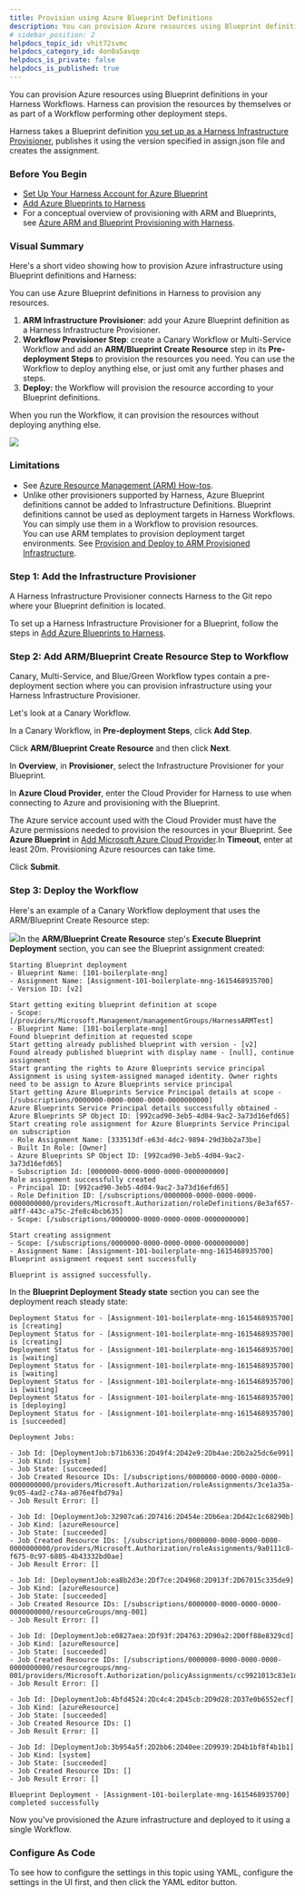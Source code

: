 ```yaml
---
title: Provision using Azure Blueprint Definitions
description: You can provision Azure resources using Blueprint definitions in your Harness Workflows.
# sidebar_position: 2
helpdocs_topic_id: vhit72svmc
helpdocs_category_id: 4on0a5avqo
helpdocs_is_private: false
helpdocs_is_published: true
---
```


You can provision Azure resources using Blueprint definitions in your Harness Workflows. Harness can provision the resources by themselves or as part of a Workflow performing other deployment steps.

Harness takes a Blueprint definition [you set up as a Harness Infrastructure Provisioner](add-azure-blueprints-to-harness.md), publishes it using the version specified in assign.json file and creates the assignment.

### Before You Begin

* [Set Up Your Harness Account for Azure Blueprint](set-up-harness-for-azure-blueprint.md)
* [Add Azure Blueprints to Harness](add-azure-blueprints-to-harness.md)
* For a conceptual overview of provisioning with ARM and Blueprints, see [Azure ARM and Blueprint Provisioning with Harness](../../concepts-cd/deployment-types/azure-arm-and-blueprint-provision-with-harness.md).

### Visual Summary

Here's a short video showing how to provision Azure infrastructure using Blueprint definitions and Harness:


<docvideo src="https://www.youtube.com/embed/cGjZCoz3HrY?feature=oembed" />


You can use Azure Blueprint definitions in Harness to provision any resources.

1. **ARM Infrastructure Provisioner**: add your Azure Blueprint definition as a Harness Infrastructure Provisioner.
2. **Workflow Provisioner Step**: create a Canary Workflow or Multi-Service Workflow and add an **ARM/Blueprint Create Resource** step in its **Pre-deployment Steps** to provision the resources you need. You can use the Workflow to deploy anything else, or just omit any further phases and steps.
3. **Deploy:** the Workflow will provision the resource according to your Blueprint definitions.

When you run the Workflow, it can provision the resources without deploying anything else.

![](./static/provision-using-azure-blueprint-definitions-00.png)

### Limitations

* See [Azure Resource Management (ARM) How-tos](../azure-arm/azure-arm-and-blueprint-how-tos.md).
* Unlike other provisioners supported by Harness, Azure Blueprint definitions cannot be added to Infrastructure Definitions. Blueprint definitions cannot be used as deployment targets in Harness Workflows. You can simply use them in a Workflow to provision resources.  
You can use ARM templates to provision deployment target environments. See [Provision and Deploy to ARM Provisioned Infrastructure](../azure-arm/target-azure-arm-or-blueprint-provisioned-infrastructure.md).

### Step 1: Add the Infrastructure Provisioner

A Harness Infrastructure Provisioner connects Harness to the Git repo where your Blueprint definition is located.

To set up a Harness Infrastructure Provisioner for a Blueprint, follow the steps in [Add Azure Blueprints to Harness](add-azure-blueprints-to-harness.md).

### Step 2: Add ARM/Blueprint Create Resource Step to Workflow

Canary, Multi-Service, and Blue/Green Workflow types contain a pre-deployment section where you can provision infrastructure using your Harness Infrastructure Provisioner.

Let's look at a Canary Workflow.

In a Canary Workflow, in **Pre-deployment Steps**, click **Add Step**.

Click **ARM/Blueprint Create Resource** and then click **Next**.

In **Overview**, in **Provisioner**, select the Infrastructure Provisioner for your Blueprint.

In **Azure Cloud Provider**, enter the Cloud Provider for Harness to use when connecting to Azure and provisioning with the Blueprint.

The Azure service account used with the Cloud Provider must have the Azure permissions needed to provision the resources in your Blueprint. See **Azure Blueprint** in [Add Microsoft Azure Cloud Provider](../../../firstgen-platform/account/manage-connectors/add-microsoft-azure-cloud-provider.md).In **Timeout**, enter at least 20m. Provisioning Azure resources can take time.

Click **Submit**.

### Step 3: Deploy the Workflow

Here's an example of a Canary Workflow deployment that uses the ARM/Blueprint Create Resource step:

![](./static/provision-using-azure-blueprint-definitions-01.png)In the **ARM/Blueprint Create Resource** step's **Execute Blueprint Deployment** section, you can see the Blueprint assignment created:


```
Starting Blueprint deployment   
- Blueprint Name: [101-boilerplate-mng]   
- Assignment Name: [Assignment-101-boilerplate-mng-1615468935700]   
- Version ID: [v2]  
  
Start getting exiting blueprint definition at scope   
- Scope: [/providers/Microsoft.Management/managementGroups/HarnessARMTest]   
- Blueprint Name: [101-boilerplate-mng]  
Found blueprint definition at requested scope  
Start getting already published blueprint with version - [v2]  
Found already published blueprint with display name - [null], continue assignment  
Start granting the rights to Azure Blueprints service principal  
Assignment is using system-assigned managed identity. Owner rights need to be assign to Azure Blueprints service principal  
Start getting Azure Blueprints Service Principal details at scope - [/subscriptions/0000000-0000-0000-0000-0000000000]  
Azure Blueprints Service Principal details successfully obtained - Azure Blueprints SP Object ID: [992cad90-3eb5-4d04-9ac2-3a73d16efd65]  
Start creating role assignment for Azure Blueprints Service Principal on subscription  
- Role Assignment Name: [333513df-e63d-4dc2-9894-29d3bb2a73be]   
- Built In Role: [Owner]   
- Azure Blueprints SP Object ID: [992cad90-3eb5-4d04-9ac2-3a73d16efd65]   
- Subscription Id: [0000000-0000-0000-0000-0000000000]  
Role assignment successfully created   
- Principal ID: [992cad90-3eb5-4d04-9ac2-3a73d16efd65]   
- Role Definition ID: [/subscriptions/0000000-0000-0000-0000-0000000000/providers/Microsoft.Authorization/roleDefinitions/8e3af657-a8ff-443c-a75c-2fe8c4bcb635]   
- Scope: [/subscriptions/0000000-0000-0000-0000-0000000000]  
  
Start creating assignment   
- Scope: [/subscriptions/0000000-0000-0000-0000-0000000000]   
- Assignment Name: [Assignment-101-boilerplate-mng-1615468935700]  
Blueprint assignment request sent successfully  
  
Blueprint is assigned successfully.
```
In the **Blueprint Deployment Steady state** section you can see the deployment reach steady state:


```
Deployment Status for - [Assignment-101-boilerplate-mng-1615468935700] is [creating]  
Deployment Status for - [Assignment-101-boilerplate-mng-1615468935700] is [creating]  
Deployment Status for - [Assignment-101-boilerplate-mng-1615468935700] is [waiting]  
Deployment Status for - [Assignment-101-boilerplate-mng-1615468935700] is [waiting]  
Deployment Status for - [Assignment-101-boilerplate-mng-1615468935700] is [waiting]  
Deployment Status for - [Assignment-101-boilerplate-mng-1615468935700] is [deploying]  
Deployment Status for - [Assignment-101-boilerplate-mng-1615468935700] is [succeeded]  
  
Deployment Jobs:  
  
- Job Id: [DeploymentJob:b71b6336:2D49f4:2D42e9:2Db4ae:2Db2a25dc6e991]  
- Job Kind: [system]  
- Job State: [succeeded]  
- Job Created Resource IDs: [/subscriptions/0000000-0000-0000-0000-0000000000/providers/Microsoft.Authorization/roleAssignments/3ce1a35a-9c05-4ad2-c74a-a076e4fbd79a]  
- Job Result Error: []  
  
- Job Id: [DeploymentJob:32907ca6:2D7416:2D454e:2Db6ea:2Dd42c1c68290b]  
- Job Kind: [azureResource]  
- Job State: [succeeded]  
- Job Created Resource IDs: [/subscriptions/0000000-0000-0000-0000-0000000000/providers/Microsoft.Authorization/roleAssignments/9a0111c8-f675-0c97-6805-4b43332bd0ae]  
- Job Result Error: []  
  
- Job Id: [DeploymentJob:ea8b2d3e:2Df7ce:2D4960:2D913f:2D67015c335de9]  
- Job Kind: [azureResource]  
- Job State: [succeeded]  
- Job Created Resource IDs: [/subscriptions/0000000-0000-0000-0000-0000000000/resourceGroups/mng-001]  
- Job Result Error: []  
  
- Job Id: [DeploymentJob:e0827aea:2Df93f:2D4763:2D90a2:2D0ff88e8329cd]  
- Job Kind: [azureResource]  
- Job State: [succeeded]  
- Job Created Resource IDs: [/subscriptions/0000000-0000-0000-0000-0000000000/resourcegroups/mng-001/providers/Microsoft.Authorization/policyAssignments/cc9921013c83e1da9876c1d0ca898a33a4ef0a94fba55a900e6ee41da3373387]  
- Job Result Error: []  
  
- Job Id: [DeploymentJob:4bfd4524:2Dc4c4:2D45cb:2D9d28:2D37e0b6552ecf]  
- Job Kind: [azureResource]  
- Job State: [succeeded]  
- Job Created Resource IDs: []  
- Job Result Error: []  
  
- Job Id: [DeploymentJob:3b954a5f:2D2bb6:2D40ee:2D9939:2D4b1bf8f4b1b1]  
- Job Kind: [system]  
- Job State: [succeeded]  
- Job Created Resource IDs: []  
- Job Result Error: []  
  
Blueprint Deployment - [Assignment-101-boilerplate-mng-1615468935700] completed successfully
```
Now you've provisioned the Azure infrastructure and deployed to it using a single Workflow.

### Configure As Code

To see how to configure the settings in this topic using YAML, configure the settings in the UI first, and then click the YAML editor button.

